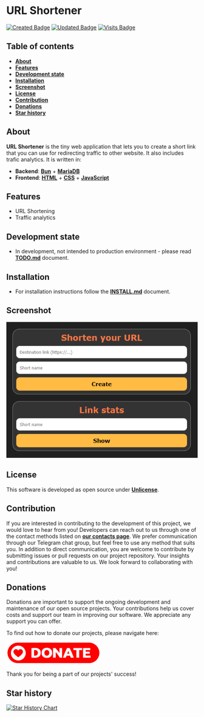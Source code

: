# URL Shortener

[![Created Badge](https://badges.pufler.dev/created/libersoft-org/url-shortener)](https://badges.pufler.dev) [![Updated Badge](https://badges.pufler.dev/updated/libersoft-org/url-shortener)](https://badges.pufler.dev) [![Visits Badge](https://badges.pufler.dev/visits/libersoft-org/url-shortener)](https://badges.pufler.dev)

## Table of contents
- [**About**](#about)
- [**Features**](#features)
- [**Development state**](#development-state)
- [**Installation**](#installation)
- [**Screenshot**](#screenshot)
- [**License**](#license)
- [**Contribution**](#contribution)
- [**Donations**](#donations)
- [**Star history**](#star-history)

## About

**URL Shortener** is the tiny web application that lets you to create a short link that you can use for redirecting traffic to other website. It also includes trafic analytics. It is written in:

- **Backend**: [**Bun**](https://bun.sh/) + [**MariaDB**](https://mariadb.org/)
- **Frontend**: [**HTML**](https://www.w3.org/html/) + [**CSS**](https://www.w3.org/Style/CSS/) + [**JavaScript**](https://www.ecma-international.org/publications-and-standards/standards/ecma-262/)

## Features

- URL Shortening
- Traffic analytics

## Development state

- In development, not intended to production environment - please read [**TODO.md**](./TODO.md) document.

## Installation

- For installation instructions follow the [**INSTALL.md**](./INSTALL.md) document.

## Screenshot
<p align="center">
 <img src="./screenshot.webp" alt="URL Shortener" />
</p>

## License

This software is developed as open source under [**Unlicense**](./LICENSE).

## Contribution

If you are interested in contributing to the development of this project, we would love to hear from you! Developers can reach out to us through one of the contact methods listed on [**our contacts page**](https://libersoft.org/contacts). We prefer communication through our Telegram chat group, but feel free to use any method that suits you.
In addition to direct communication, you are welcome to contribute by submitting issues or pull requests on our project repository. Your insights and contributions are valuable to us. We look forward to collaborating with you!

## Donations

Donations are important to support the ongoing development and maintenance of our open source projects. Your contributions help us cover costs and support our team in improving our software. We appreciate any support you can offer.

To find out how to donate our projects, please navigate here:

[![Donate](https://raw.githubusercontent.com/libersoft-org/documents/main/donate.png)](https://libersoft.org/donations)

Thank you for being a part of our projects' success!

## Star history

[![Star History Chart](https://api.star-history.com/svg?repos=libersoft-org/url-shortener&type=Date)](https://star-history.com/#libersoft-org/url-shortener&Date)
